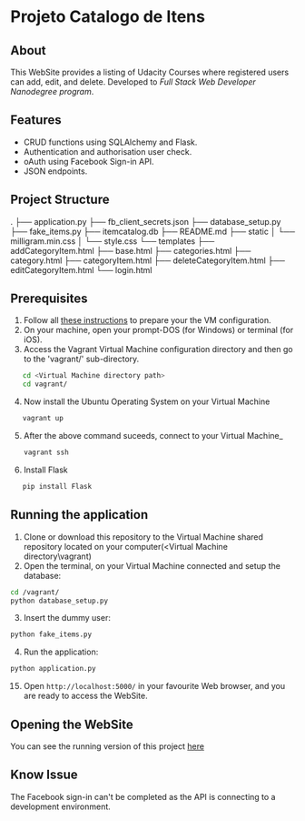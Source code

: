# Projeto Catalogo de Itens


## About
This WebSite provides a listing of Udacity Courses where registered users can add, edit, and delete.
Developed to _Full Stack Web Developer Nanodegree program_.

## Features
* CRUD functions using SQLAlchemy and Flask.
* Authentication and authorisation user check.
* oAuth using Facebook Sign-in API.
* JSON endpoints.

## Project Structure
.
├── application.py
├── fb_client_secrets.json
├── database_setup.py
├── fake_items.py
├── itemcatalog.db
├── README.md
├── static
│   └── milligram.min.css
│   └── style.css
└── templates
    ├── addCategoryItem.html
    ├── base.html
    ├── categories.html
    ├── category.html
    ├── categoryItem.html
    ├── deleteCategoryItem.html
    ├── editCategoryItem.html
    └── login.html

## Prerequisites

1. Follow all [these instructions](https://github.com/udacity/fullstack-nanodegree-vm) to prepare your the VM configuration.
2. On your machine, open your prompt-DOS (for Windows) or terminal (for iOS).
3. Access the Vagrant Virtual Machine configuration directory and then go to the 'vagrant/' sub-directory.
```bash
   cd <Virtual Machine directory path>
   cd vagrant/
   ```
4. Now install the Ubuntu Operating System on your Virtual Machine
```bash
   vagrant up
   ```
5. After the above command suceeds, connect to your Virtual Machine_
   ```bash
   vagrant ssh
   ```
6. Install Flask
 ```bash
    pip install Flask
   ```


## Running the application

1. Clone or download this repository to the Virtual Machine shared repository located on your computer(<Virtual Machine directory\vagrant\)
2. Open the terminal, on your Virtual Machine connected and setup the database:
```bash
cd /vagrant/
python database_setup.py
```
3. Insert the dummy user:
```bash
python fake_items.py
```
4. Run the application:
```bash
python application.py
```
15. Open `http://localhost:5000/` in your favourite Web browser, and you are ready to access the WebSite.

## Opening the WebSite
You can see the running version of this project [here](http://3.8.158.90/)

## Know Issue
The Facebook sign-in can't be completed as the API is connecting to a development environment.
